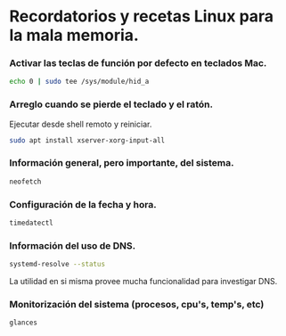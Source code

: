 # Recordatorios y recetas Linux para la mala memoria.

### Activar las teclas de función por defecto en teclados Mac.
```bash
echo 0 | sudo tee /sys/module/hid_a
```

### Arreglo cuando se pierde el teclado y el ratón.
Ejecutar desde shell remoto y reiniciar.
```bash
sudo apt install xserver-xorg-input-all
```

### Información general, pero importante, del sistema.
```bash
neofetch
```

### Configuración de la fecha y hora.
```bash
timedatectl
```

### Información del uso de DNS.
```bash
systemd-resolve --status
```
La utilidad en si misma provee mucha funcionalidad para investigar DNS.

### Monitorización del sistema (procesos, cpu's, temp's, etc)
```bash
glances
```
